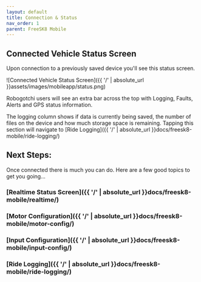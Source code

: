 ```yaml
---
layout: default
title: Connection & Status
nav_order: 1
parent: FreeSK8 Mobile
---
```


## Connected Vehicle Status Screen

Upon connection to a previously saved device you'll see this status screen.

![Connected Vehicle Status Screen]({{ '/' | absolute_url }}assets/images/mobileapp/status.png)

Robogotchi users will see an extra bar across the top with Logging, Faults, Alerts and GPS status information. 

The logging column shows if data is currently being saved, the number of files on the device and how much storage space is remaining. Tapping this section will navigate to [Ride Logging]({{ '/' | absolute_url }}docs/freesk8-mobile/ride-logging/)

## Next Steps: 

Once connected there is much you can do. Here are a few good topics to get you going...

### [Realtime Status Screen]({{ '/' | absolute_url }}docs/freesk8-mobile/realtime/)
### [Motor Configuration]({{ '/' | absolute_url }}docs/freesk8-mobile/motor-config/)
### [Input Configuration]({{ '/' | absolute_url }}docs/freesk8-mobile/input-config/)
### [Ride Logging]({{ '/' | absolute_url }}docs/freesk8-mobile/ride-logging/)
